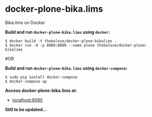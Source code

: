 # docker-plone-bika.lims
Bika.lims on Docker

**Build and run `docker-plone-bika.lims` using `docker`:**
```
$ docker build -t thobalose/docker-plone-bikalims .
$ docker run -d -p 8080:8080 --name plone thobalose/docker-plone-bikalims
```

#OR

**Build and run `docker-plone-bika.lims` using `docker-compose`:**
```
$ sudo pip install docker-compose
$ docker-compose up
```

**Access docker-plone-bika.lims at:** 

  * [localhost:8080](http://localhost:8080)

**Still to be updated...**
